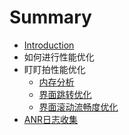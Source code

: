 # Summary

* [Introduction](README.md)
* 如何进行性能优化
* 盯盯拍性能优化
   * [内存分析](内存分析.md)
   * [界面跳转优化](jie_mian_tiao_zhuan_you_hua.md)
   * [界面滚动流畅度优化](jie_mian_gun_dong_liu_chang_du_you_hua.md)
* [ANR日志收集](anrri_zhi_shou_ji.md)

